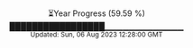 <p align="center">
⏳Year Progress (59.59 %) <br>
█████████████████▁▁▁▁▁▁▁▁▁▁▁▁▁ <br>
<sub>Updated: Sun, 06 Aug 2023 12:28:00 GMT</sub>
</p>

